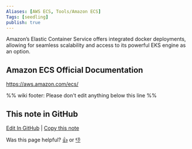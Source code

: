 ```yaml
---
Aliases: [AWS ECS, Tools/Amazon ECS]
Tags: [seedling]
publish: true
---
```


Amazon’s Elastic Container Service offers integrated docker deployments, allowing for seamless scalability and access to its powerful EKS engine as an option.

## Amazon ECS Official Documentation

https://aws.amazon.com/ecs/

%% wiki footer: Please don't edit anything below this line %%

## This note in GitHub

<span class="git-footer">[Edit In GitHub](https://github.dev/data-engineering-community/data-engineering-wiki/blob/main/Tools/Compute/Amazon%20ECS.md "git-hub-edit-note") | [Copy this note](https://raw.githubusercontent.com/data-engineering-community/data-engineering-wiki/main/Tools/Compute/Amazon%20ECS.md "git-hub-copy-note")</span>

<span class="git-footer">Was this page helpful?
[👍](https://tally.so/r/mOaxjk?rating=Yes&url=https://dataengineering.wiki/Tools/Compute/Amazon%20ECS) or [👎](https://tally.so/r/mOaxjk?rating=No&url=https://dataengineering.wiki/Tools/Compute/Amazon%20ECS)</span>
